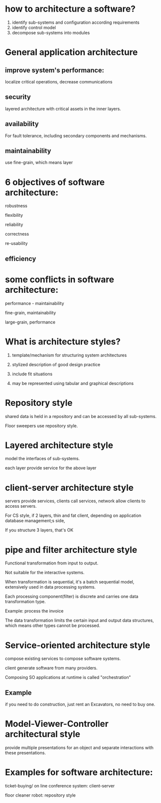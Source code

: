# how to architecture a software?

1. identify sub-systems and configuration according requirements
2. identify control model
3. decompose sub-systems into modules

# General application architecture

## improve system's performance:

localize critical operations, decrease communications

## security

layered architecture with critical assets in the inner layers.

## availability

For fault tolerance, including secondary components and mechanisms.

## maintainability

use fine-grain, which means layer

# 6 objectives of software architecture:

robustness

flexibility

reliability

correctness

re-usability

## efficiency

# some conflicts in software architecture:

performance - maintainability

fine-grain, maintainability

large-grain, performance

# What is architecture styles?

1. template/mechanism for structuring system architectures

2. stylized description of good design practice

3. include fit situations

4. may be represented using tabular and graphical descriptions

# Repository style

shared data is held in a repository and can be accessed by all sub-systems.

Floor sweepers use repository style.

# Layered architecture style

model the interfaces of sub-systems.

each layer provide service for the above layer

# client-server architecture style

servers provide services, clients call services, network allow clients to access servers.

For CS style, if 2 layers, thin and fat client, depending on application database management;s side, 

If you structure 3 layers, that's OK

# pipe and filter architecture style

Functional transformation from input to output.

Not suitable for the interactive systems.

When transformation is sequential, it's a batch sequential model, extensively used in data processing systems.

Each processing component(filter) is discrete and carries one data transformation type.

Example: process the invoice

The data transformation limits the certain input and output data structures, which means other types cannot be processed.

# Service-oriented architecture style

compose existing services to compose software systems.

client generate software from many providers.

Composing SO applications at runtime is called "orchestration"

## Example

if you need to do construction, just rent an Excavators, no need to buy one.

# Model-Viewer-Controller architectural style

provide multiple presentations for an object and separate interactions with these presentations.

# Examples for software architecture:

ticket-buying/ on line conference  system: client-server

floor cleaner robot: repository style